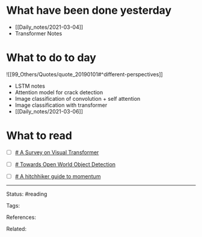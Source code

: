 # What have been done yesterday

- [[Daily_notes/2021-03-04]]
- Transformer Notes

# What to do to day
![[99_Others/Quotes/quote_20190101#^different-perspectives]]

-  LSTM notes
-  Attention model for crack detection
-  Image classification of convolution + self attention
-  Image classification with transformer
-  [[Daily_notes/2021-03-06]]

# What to read

- [ ] [# A Survey on Visual Transformer](https://arxiv.org/abs/2012.12556)
- [ ] [# Towards Open World Object Detection](https://arxiv.org/abs/2103.02603)
- [ ] [# A hitchhiker guide to momentum](https://twitter.com/fpedregosa/status/1366747636246659085?s=08)



---
Status: #reading

Tags: 

References:

Related:
